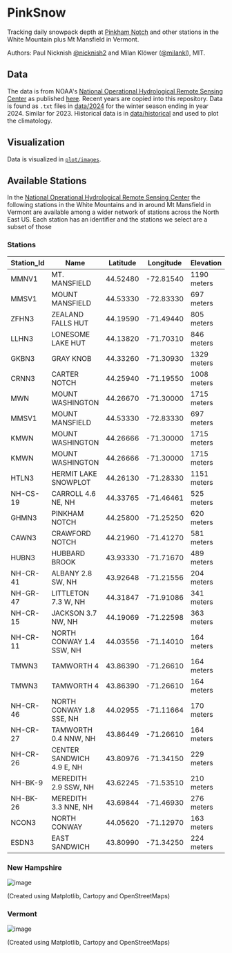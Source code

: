 # PinkSnow

Tracking daily snowpack depth at
[Pinkham Notch](https://appalachiantrail.com/20130607/amcs-pinkham-notch-visitor-center/)
and other stations in the White Mountain plus Mt Mansfield in Vermont.

Authors: Paul Nicknish [@nicknish2](https://github.com/nicknish2) and Milan Klöwer ([@milankl](https://github.com/milankl)), MIT.

## Data

The data is from NOAA's
[National Operational Hydrological Remote Sensing Center](https://www.nohrsc.noaa.gov/)
as published [here](https://www.nohrsc.noaa.gov/nsa/discussions_text/Northeast/snowdepth/).
Recent years are copied into this repository.
Data is found as `.txt` files in [data/2024](https://github.com/nicknish2/PinkSnow/tree/main/data/2024)
for the winter season ending in year 2024. Similar for 2023. Historical data is in
[data/historical](https://github.com/nicknish2/PinkSnow/tree/main/data/historical)
and used to plot the climatology.

## Visualization

Data is visualized in [`plot/images`](https://github.com/nicknish2/PinkSnow/tree/main/plot/images).

## Available Stations

In the [National Operational Hydrological Remote Sensing Center](https://www.nohrsc.noaa.gov/)
the following stations in the White Mountains and in around Mt Mansfield in Vermont are available
among a wider network of stations across the North East US. Each station has an identifier
and the stations we select are a subset of those

### Stations

|Station_Id|Name|Latitude|Longitude|Elevation|Zip_Code|
|-|-|-|-|-|-|
|MMNV1|MT. MANSFIELD|44.52480|-72.81540|1190 meters|05672|
|MMSV1|MOUNT MANSFIELD|44.53330|-72.83330|697 meters|05489|
|ZFHN3|ZEALAND FALLS HUT|44.19590|-71.49440|805 meters|03574|
|LLHN3|LONESOME LAKE HUT|44.13820|-71.70310|846 meters|03251|
|GKBN3|GRAY KNOB|44.33260|-71.30930|1329 meters|00181|
|CRNN3|CARTER NOTCH|44.25940|-71.19550|1008 meters|00168|
|MWN|MOUNT WASHINGTON|44.26670|-71.30000|1715 meters|00176|
|MMSV1|MOUNT MANSFIELD|44.53330|-72.83330|697 meters|05489|
|KMWN|MOUNT WASHINGTON|44.26666|-71.30000|1715 meters|00176|
|KMWN|MOUNT WASHINGTON|44.26666|-71.30000|1715 meters|00176|
|HTLN3|HERMIT LAKE SNOWPLOT|44.26130|-71.28330|1151 meters|00176|
|NH-CS-19|CARROLL 4.6 NE, NH|44.33765|-71.46461|525 meters|03598|
|GHMN3|PINKHAM NOTCH|44.25800|-71.25250|620 meters|00177|
|CAWN3|CRAWFORD NOTCH|44.21960|-71.41270|581 meters|03598|
|HUBN3|HUBBARD BROOK|43.93330|-71.71670|489 meters|03223|
|NH-CR-41|ALBANY 2.8 SW, NH|43.92648|-71.21556|204 meters|03818|
|NH-GR-47|LITTLETON 7.3 W, NH|44.31847|-71.91086|341 meters|03561|
|NH-CR-15|JACKSON 3.7 NW, NH|44.19069|-71.22598|363 meters|03846|
|NH-CR-11|NORTH CONWAY 1.4 SSW, NH|44.03556|-71.14010|164 meters|03860|
|TMWN3|TAMWORTH 4|43.86390|-71.26610|164 meters|03886|
|TMWN3|TAMWORTH 4|43.86390|-71.26610|164 meters|03886|
|NH-CR-46|NORTH CONWAY 1.8 SSE, NH|44.02955|-71.11664|170 meters|03860|
|NH-CR-27|TAMWORTH 0.4 NNW, NH|43.86449|-71.26610|164 meters|03886|
|NH-CR-26|CENTER SANDWICH 4.9 E, NH|43.80976|-71.34150|229 meters|03227|
|NH-BK-9|MEREDITH 2.9 SSW, NH|43.62245|-71.53510|210 meters|03253|
|NH-BK-26|MEREDITH 3.3 NNE, NH|43.69844|-71.46930|276 meters|03226|
|NCON3|NORTH CONWAY|44.05620|-71.12970|163 meters|03860|
|ESDN3|EAST SANDWICH|43.80990|-71.34250|224 meters|03227|

### New Hampshire

![image](https://github.com/nicknish2/PinkSnow/assets/25530332/4aed8569-3e25-4013-9a70-bb751a80706c)

(Created using Matplotlib, Cartopy and OpenStreetMaps)

### Vermont

![image](https://github.com/nicknish2/PinkSnow/assets/25530332/d0793c4a-e39f-4c5a-95c5-eaf9d1b7dc69)

(Created using Matplotlib, Cartopy and OpenStreetMaps)
